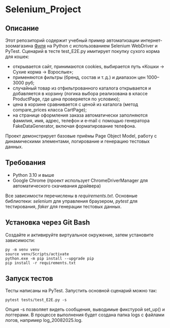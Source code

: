 # Selenium_Project
## Описание
Этот репозиторий содержит учебный пример автоматизации интернет-зоомагазина [Филя](https://www.zootovar-spb.ru/) на Python с использованием Selenium WebDriver и PyTest. Сценарий в тесте test_E2E.py имитирует покупку сухого корма для кошек:
-	открывается сайт, принимаются cookies, выбирается путь «Кошки → Сухие корма → Взрослые»;
-	применяются фильтры (бренд, состав и т. д.) и диапазон цен 1000–3000 руб;
- случайный товар из отфильтрованного каталога открывается и добавляется в корзину (логика выбора реализована в классе ProductPage, где цена проверяется по условию);
-	цена в корзине сравнивается с ценой из каталога (метод compare_prices класса CartPage);
-	на странице оформления заказа автоматически заполняются фамилия, имя, адрес, телефон и e‑mail с помощью генератора FakeDataGenerator, включая форматирование телефона.

Проект демонстрирует базовые приёмы Page Object Model, работу с динамическими элементами, логирование и генерацию тестовых данных.

## Требования
-	Python 3.10 и выше
-	Google Chrome (проект использует ChromeDriverManager для автоматического скачивания драйвера)

Все зависимости перечислены в _requirements.txt_. Основные библиотеки: _selenium_ для управления браузером, _pytest_ для тестирования, _faker_ для генерации тестовых данных.
## Установка через Git Bash
Создайте и активируйте виртуальное окружение, затем установите зависимости:
```
py -m venv venv
source venv/Scripts/activate
python.exe -m pip install --upgrade pip
pip install -r requirements.txt
```
## Запуск тестов
Тесты написаны на PyTest. Запустить основной сценарий можно так:
```
pytest tests/test_E2E.py -s
```
Опция -s позволяет видеть сообщения, выводимые фикстурой set_up() и логгерами. В процессе выполнения будет создана папка logs с файлами логов, например log_20082025.log.
